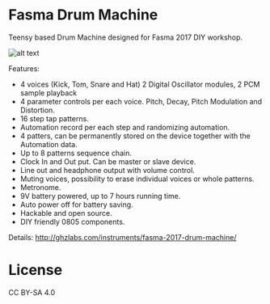 # Fasma Drum Machine
Teensy based Drum Machine designed for Fasma 2017  DIY workshop.

![alt text](http://tomashg.com/wp-content/uploads/2018/05/drum.jpg)

Features:
- 4 voices (Kick, Tom, Snare and Hat) 2 Digital Oscillator modules, 2 PCM sample playback
- 4 parameter controls per each voice. Pitch, Decay, Pitch Modulation and Distortion.
- 16 step tap patterns.
- Automation record per each step and randomizing automation.
- 4 patters, can be permanently stored on the device together with the Automation data.
- Up to 8 patterns sequence chain.
- Clock In and Out put. Can be master or slave device.
- Line out and headphone output with volume control.
- Muting voices, possibility to erase individual voices or whole patterns.
- Metronome.
- 9V battery powered, up to 7 hours running time.
- Auto power off for battery saving.
- Hackable and open source.
- DIY friendly 0805 components.

Details:
http://ghzlabs.com/instruments/fasma-2017-drum-machine/

# License
CC BY-SA 4.0
